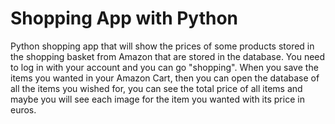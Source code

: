 # Shopping App with Python

Python shopping app that will show the prices of some products stored in the shopping basket from Amazon that are stored in the database.
You need to log in with your account and you can go "shopping". When you save the items you wanted in your Amazon Cart, then you can open the database of all the items you wished for, you can see the total price of all items and maybe you will see each image for the item you wanted with its price in euros.
